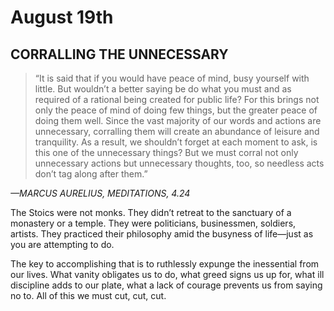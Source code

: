 # August 19th
## CORRALLING THE UNNECESSARY

> “It is said that if you would have peace of mind, busy yourself with little. But wouldn’t a better saying be do what you must and as required of a rational being created for public life? For this brings not only the peace of mind of doing few things, but the greater peace of doing them well. Since the vast majority of our words and actions are unnecessary, corralling them will create an abundance of leisure and tranquility. As a result, we shouldn’t forget at each moment to ask, is this one of the unnecessary things? But we must corral not only unnecessary actions but unnecessary thoughts, too, so needless acts don’t tag along after them.”

*—MARCUS AURELIUS, MEDITATIONS, 4.24*

The Stoics were not monks. They didn’t retreat to the sanctuary of a monastery or a temple. They were politicians, businessmen, soldiers, artists. They practiced their philosophy amid the busyness of life—just as you are attempting to do.

The key to accomplishing that is to ruthlessly expunge the inessential from our lives. What vanity obligates us to do, what greed signs us up for, what ill discipline adds to our plate, what a lack of courage prevents us from saying no to. All of this we must cut, cut, cut.

